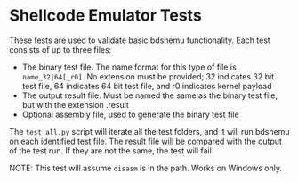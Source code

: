 # Shellcode Emulator Tests

These tests are used to validate basic bdshemu functionality. Each test consists of up to three files:
* The binary test file. The name format for this type of file is `name_32|64[_r0]`. No extension must be provided; 32 indicates 32 bit test file, 64 indicates 64 bit test file, and r0 indicates kernel payload
* The output result file. Must be named the same as the binary test file, but with the extension .result
* Optional assembly file, used to generate the binary test file

The `test_all.py` script will iterate all the test folders, and it will run bdshemu on each identified test file.
The result file will be compared with the output of the test run. If they are not the same, the test will fail.

NOTE: This test will assume `disasm` is in the path. Works on Windows only.